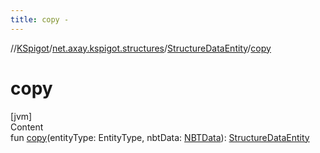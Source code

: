 ```yaml
---
title: copy -
---
```

//[KSpigot](../../index.md)/[net.axay.kspigot.structures](../index.md)/[StructureDataEntity](index.md)/[copy](copy.md)



# copy  
[jvm]  
Content  
fun [copy](copy.md)(entityType: EntityType, nbtData: [NBTData](../../net.axay.kspigot.data/-n-b-t-data/index.md)): [StructureDataEntity](index.md)  



